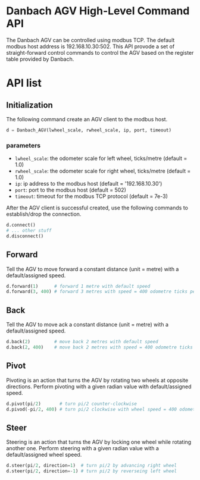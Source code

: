 # Danbach AGV High-Level Command API
The Danbach AGV can be controlled using modbus TCP.
The default modbus host address is 192.168.10.30:502.
This API provode a set of straight-forward control commands to control the AGV based on the register table provided by Danbach.

# API list

## Initialization
The following command create an AGV client to the modbus host.
```python
d = Danbach_AGV(lwheel_scale, rwheel_scale, ip, port, timeout)
```

### parameters
 - `lwheel_scale`: the odometer scale for left wheel, ticks/metre (default = 1.0)
 - `rwheel_scale`: the odometer scale for right wheel, ticks/metre (default = 1.0)
 - `ip`: ip address to the modbus host (default = '192.168.10.30')
 - `port`: port to the modbus host (default = 502)
 - `timeout`: timeout for the modbus TCP protocol (default = 7e-3)

After the AGV client is successful created, use the following commands to establish/drop the connection.
```python
d.connect()
# ... other stuff
d.disconnect()
```

## Forward
Tell the AGV to move forward a constant distance (unit = metre) with a default/assigned speed.
```python
d.forward(1)      # forward 1 metre with default speed
d.forward(3, 400) # forward 3 metres with speed = 400 odometre ticks per second
```

## Back
Tell the AGV to move ack a constant distance (unit = metre) with a default/assigned speed.
```python
d.back(2)         # move back 2 metres with default speed
d.back(2, 400)    # move back 2 metres with speed = 400 odometre ticks per second
```

## Pivot 
Pivoting is an action that turns the AGV by rotating two wheels at opposite directions.
Perform pivoting with a given radian value with default/assigned speed.
```python
d.pivot(pi/2)       # turn pi/2 counter-clockwise
d.pivod(-pi/2, 400) # turn pi/2 clockwise with wheel speed = 400 odometer ticks per second
```

## Steer 
Steering is an action that turns the AGV by locking one wheel while rotating another one.
Perform steering with a given radian value with a default/assigned wheel speed.
```python
d.steer(pi/2, direction=1)  # turn pi/2 by advancing right wheel
d.steer(pi/2, direction=-1) # turn pi/2 by reverseing left wheel
```


